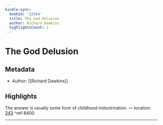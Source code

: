 ```yaml
---
kindle-sync:
  bookId: '22564'
  title: The God Delusion
  author: Richard Dawkins
  highlightsCount: 1
---
```

# The God Delusion
## Metadata
* Author: [[Richard Dawkins]]

## Highlights
The answer is usually some form of childhood indoctrination. — location: [343]() ^ref-8400

---
